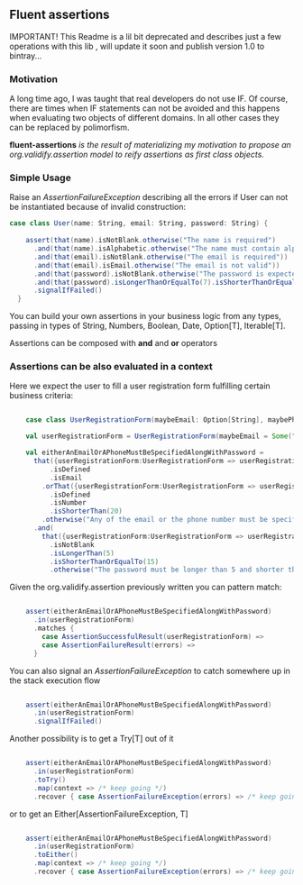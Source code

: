 ## Fluent assertions

IMPORTANT! This Readme is a lil bit deprecated and describes just a few operations with this lib , will update it soon and publish version 1.0 to bintray...

### Motivation
A long time ago, I was taught that real developers do not use IF. Of course, there are times when IF statements can not be avoided and this happens when evaluating two objects of different domains. In all other cases they can be replaced by polimorfism.

__fluent-assertions__ _is the result of materializing my motivation to propose an org.validify.assertion model to reify assertions as first class objects._ 

### Simple Usage

Raise an _AssertionFailureException_ describing all the errors if User can not be instantiated because of invalid construction: 

```scala
case class User(name: String, email: String, password: String) {
    
    assert(that(name).isNotBlank.otherwise("The name is required")
      .and(that(name).isAlphabetic.otherwise("The name must contain alphabetic chars only"))
      .and(that(email).isNotBlank.otherwise("The email is required"))
      .and(that(email).isEmail.otherwise("The email is not valid"))
      .and(that(password).isNotBlank.otherwise("The password is expected"))
      .and(that(password).isLongerThanOrEqualTo(7).isShorterThanOrEqualTo(20).otherwise("Password length must be between 7 and 20")))
      .signalIfFailed()
  }
```

You can build your own assertions in your business logic from any types, passing in types of String, Numbers, Boolean, Date, Option[T], Iterable[T].

Assertions can be composed with __and__ and __or__ operators  

### Assertions can be also evaluated in a context 

Here we expect the user to fill a user registration form fulfilling certain business criteria:

```scala

    case class UserRegistrationForm(maybeEmail: Option[String], maybePhoneNumber: Option[String], password: String)

    val userRegistrationForm = UserRegistrationForm(maybeEmail = Some("sebastian@gmail.com"), maybePhoneNumber = None,  "sj28d$oU9%u")

    val eitherAnEmailOrAPhoneMustBeSpecifiedAlongWithPassword =
      that({userRegistrationForm:UserRegistrationForm => userRegistrationForm.maybeEmail})
          .isDefined
          .isEmail
        .orThat({userRegistrationForm:UserRegistrationForm => userRegistrationForm.maybePhoneNumber})
          .isDefined
          .isNumber
          .isShorterThan(20)
        .otherwise("Any of the email or the phone number must be specified")
      .and(
        that({userRegistrationForm:UserRegistrationForm => userRegistrationForm.password})
          .isNotBlank
          .isLongerThan(5)
          .isShorterThanOrEqualTo(15)
          .otherwise("The password must be longer than 5 and shorter than 15"))

```

Given the org.validify.assertion previously written you can pattern match:

```scala

    assert(eitherAnEmailOrAPhoneMustBeSpecifiedAlongWithPassword)
      .in(userRegistrationForm)
      .matches {
        case AssertionSuccessfulResult(userRegistrationForm) =>
        case AssertionFailureResult(errors) =>
      }

```

You can also signal an _AssertionFailureException_ to catch somewhere up in the stack execution flow

```scala

    assert(eitherAnEmailOrAPhoneMustBeSpecifiedAlongWithPassword)
      .in(userRegistrationForm)
      .signalIfFailed()

```

Another possibility is to get a Try[T] out of it

```scala

    assert(eitherAnEmailOrAPhoneMustBeSpecifiedAlongWithPassword)
      .in(userRegistrationForm)
      .toTry()
      .map(context => /* keep going */)
      .recover { case AssertionFailureException(errors) => /* keep going */ }

``` 

or to get an Either[AssertionFailureException, T]

```scala

    assert(eitherAnEmailOrAPhoneMustBeSpecifiedAlongWithPassword)
      .in(userRegistrationForm)
      .toEither()
      .map(context => /* keep going */)
      .recover { case AssertionFailureException(errors) => /* keep going */ }

``` 

